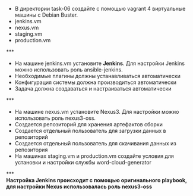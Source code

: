 - В директории task-06 cоздайте с помощью vagrant 4 виртуальные машины с Debian
Buster.
- jenkins.vm
- nexus.vm
- staging.vm
- production.vm

\***
  
+ На машине jenkins.vm установите **Jenkins**. Для настройки Jenkins можно использовать
роль ansible-jenkins.
+ Необходимые плагины должны устанавливаться автоматически
+ Конфигурация системы должна производиться автоматически
+ Задача должна создаваться и настраиваться автоматически

\***

- На машине nexus.vm установите Nexus3. Для настройки
можно использовать роль nexus3-oss.
- Создается репозиторий для хранения артефактов сборки
- Создается отдельный пользователь для загрузки данных
в репозиторий
- Создается отдельный пользователь для скачивания
данных из репозитория
- На машинах staging.vm и production.vm создайте условия для
установки и настройки службы word-cloud-generator

\*** \
**Настройка Jenkins происходит с помощью оригинального playbook, для настройки Nexus использовалась роль nexus3-oss**

